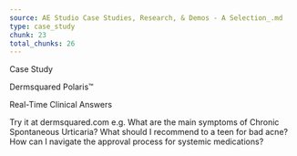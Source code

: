 ```yaml
---
source: AE Studio Case Studies, Research, & Demos - A Selection_.md
type: case_study
chunk: 23
total_chunks: 26
---
```


Case Study

Dermsquared Polaris™

Real-Time Clinical Answers

Try it at dermsquared.com
e.g. What are the main symptoms of Chronic Spontaneous Urticaria? What should I recommend to a teen for bad acne? How can I navigate the approval process for systemic medications?